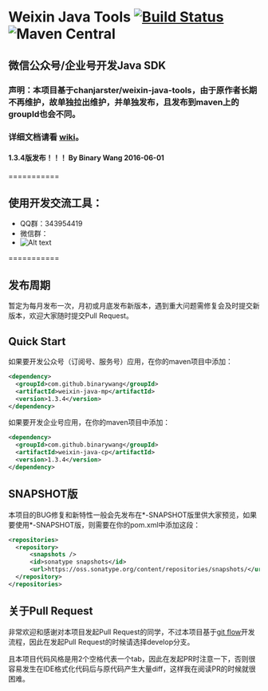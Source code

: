 # Weixin Java Tools [![Build Status](https://travis-ci.org/binarywang/weixin-java-tools.svg?branch=develop)](https://travis-ci.org/binarywang/weixin-java-tools) ![Maven Central](https://img.shields.io/maven-central/v/com.github.binarywang/weixin-java-parent.svg)

##  微信公众号/企业号开发Java SDK
### 声明：本项目基于chanjarster/weixin-java-tools，由于原作者长期不再维护，故单独拉出维护，并单独发布，且发布到maven上的groupId也会不同。


### 详细文档请看 [wiki](https://github.com/chanjarster/weixin-java-tools/wiki)。

####  1.3.4版发布！！！ By Binary Wang 2016-06-01

===========
## 使用开发交流工具：
* QQ群：343954419
* 微信群：
* ![Alt text](https://raw.githubusercontent.com/binarywang/weixin-java-tools/master/weixinqun.jpg  "微信群")
 
===========

## 发布周期
暂定为每月发布一次，月初或月底发布新版本，遇到重大问题需修复会及时提交新版本，欢迎大家随时提交Pull Request。


## Quick Start

如果要开发公众号（订阅号、服务号）应用，在你的maven项目中添加：

```xml
<dependency>
  <groupId>com.github.binarywang</groupId>
  <artifactId>weixin-java-mp</artifactId>
  <version>1.3.4</version>
</dependency>
```

如果要开发企业号应用，在你的maven项目中添加：

```xml
<dependency>
  <groupId>com.github.binarywang</groupId>
  <artifactId>weixin-java-cp</artifactId>
  <version>1.3.4</version>
</dependency>
```

## SNAPSHOT版

本项目的BUG修复和新特性一般会先发布在*-SNAPSHOT版里供大家预览，如果要使用*-SNAPSHOT版，则需要在你的pom.xml中添加这段：

```xml
<repositories>
  <repository>
      <snapshots />
      <id>sonatype snapshots</id>
      <url>https://oss.sonatype.org/content/repositories/snapshots/</url>
  </repository>
</repositories>
```

## 关于Pull Request

非常欢迎和感谢对本项目发起Pull Request的同学，不过本项目基于[git flow](https://www.atlassian.com/git/tutorials/comparing-workflows/gitflow-workflow)开发流程，因此在发起Pull Request的时候请选择develop分支。

且本项目代码风格是用2个空格代表一个tab，因此在发起PR时注意一下，否则很容易发生在IDE格式化代码后与原代码产生大量diff，这样我在阅读PR的时候就很困难。
